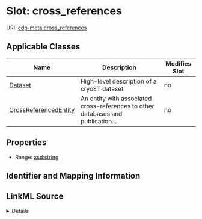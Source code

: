

# Slot: cross_references

URI: [cdp-meta:cross_references](metadatacross_references)



<!-- no inheritance hierarchy -->





## Applicable Classes

| Name | Description | Modifies Slot |
| --- | --- | --- |
| [Dataset](Dataset.md) | High-level description of a cryoET dataset |  no  |
| [CrossReferencedEntity](CrossReferencedEntity.md) | An entity with associated cross-references to other databases and publication... |  no  |







## Properties

* Range: [xsd:string](http://www.w3.org/2001/XMLSchema#string)





## Identifier and Mapping Information








## LinkML Source

<details>
```yaml
name: cross_references
alias: cross_references
domain_of:
- CrossReferencedEntity
- Dataset
range: string

```
</details>